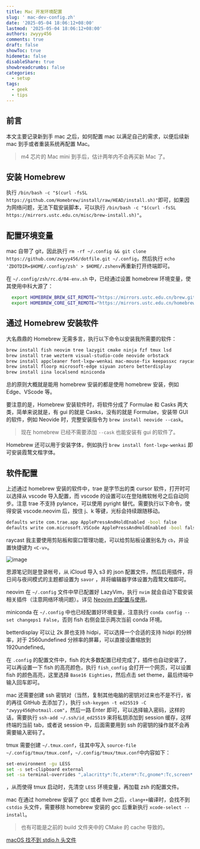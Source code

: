 ```yaml
---
title: Mac 开发环境配置
slug: ' mac-dev-config.zh'
date: '2025-05-04 18:06:12+08:00'
lastmod: '2025-05-04 18:06:12+08:00'
authors: zwyyy456
comments: true
draft: false
showToc: true
hidemeta: false
disableShare: true
showbreadcrumbs: false
categories:
  - setup
tags:
  - geek
  - tips
---
```






## 前言

本文主要记录新到手 mac 之后，如何配置 mac 以满足自己的需求，以便后续新 mac 到手或者重装系统再配置 Mac。

> m4 芯片的 Mac mini 到手后，估计两年内不会再买新 Mac 了。

## 安装 Homebrew

执行 `/bin/bash -c "$(curl -fsSL https://github.com/Homebrew/install/raw/HEAD/install.sh)"`​ 即可，如果因为网络问题，无法下载安装脚本，可以执行 `/bin/bash -c "$(curl -fsSL https://mirrors.ustc.edu.cn/misc/brew-install.sh)"`​。

## 配置环境变量

mac 自带了 git，因此执行 `rm -rf ~/.config && git clone https://github.com/zwyyy456/dotfile.git ~/.config`​，然后执行 `echo 'ZDOTDIR=$HOME/.config/zsh' > $HOME/.zshenv`​ 再重新打开终端即可。

在 `~/.config/zsh/rc.d/04-env.sh`​ 中，已经通过设置 homebrew 环境变量，使其使用中科大源了：

```sh
  export HOMEBREW_BREW_GIT_REMOTE="https://mirrors.ustc.edu.cn/brew.git"
  export HOMEBREW_CORE_GIT_REMOTE="https://mirrors.ustc.edu.cn/homebrew-core.git"
```

## 通过 Homebrew 安装软件

大名鼎鼎的 Homebrew 无需多言，执行以下命令以安装我所需要的软件：

```zsh
brew install fish neovim tree lazygit cmake ninja fzf tmux lsd
brew install trae wezterm visual-studio-code neovide orbstack 
brew install appcleaner font-lxgw-wenkai mac-mouse-fix keepassxc raycast
brew install floorp microsoft-edge siyuan zotero betterdisplay
brew install iina localsend miniconda
```

总的原则大概就是能用 homebrew 安装的都是使用 homebrew 安装，例如 Edge、VScode 等。

要注意的是，Homebrew 安装软件时，将软件分成了 Formulae 和 Casks 两大类，简单来说就是，有 gui 的就是 Casks，没有的就是 Formulae，安装带 GUI 的软件，例如 Neovide 时，完整安装指令为 `brew install neovide --cask`​。

> 现在 homebrew 已经不需要添加 `--cask`​ 也能安装有 gui 的软件了。

Homebrew 还可以用于安装字体，例如执行 `brew install font-lxgw-wenkai`​ 即可安装霞鹜文楷字体。

## 软件配置

上述通过 homebrew 安装的软件中，trae 是字节出的类 cursor 软件，打开时可以选择从 vscode 导入配置，而 vscode 的设置可以在登陆微软帐号之后自动同步。注意 trae 不支持 pylance，可以使用 pyright 替代。需要执行以下命令，使得安装 vscode.neovim 后，按住 j、k 等键，光标会持续跟随移动。

```sh
defaults write com.trae.app ApplePressAndHoldEnabled -bool false
defaults write com.microsoft.VSCode ApplePressAndHoldEnabled -bool false
```

raycast 我主要使用剪贴板和窗口管理功能，可以给剪贴板设置别名为 `cb`​，并设置快捷键为 `<C-v>`​。

![image](https://pic-upyun.zwyyy456.tech/siyuan20250305122658.pngnull)

思源笔记则是登录帐号，从 iCloud 导入 s3 的 json 配置文件，然后启用插件，将日间与夜间模式的主题都设置为 `savor`​ ，并将编辑器字体设置为霞鹜文楷即可。

neovim 在 `~/.config`​ 文件中早已配置好 LazyVim，执行 `nvim`​ 就会自动下载安装相关插件（注意网络环境问题）。详见 [Neovim 的配置与使用](https://blog.zwyyy456.tech/zh/posts/blog/neovim_tutorial/)。

miniconda 在 `~/.config`​ 中也已经配置好环境变量，注意执行 `conda config --set changeps1 False`​，否则 fish 右侧会显示两次当前 conda 环境。

betterdisplay 可以让 2k 屏也支持 hidpi，可以选择一个合适的支持 hidpi 的分辨率，对于 2560undefined 分辨率的屏幕，可以直接设置缩放到 1920undefined。

在 `.config`​ 的配置文件中，fish 的大多数配置已经完成了，插件也自动安装了，可以再设置一下 fish 的高亮颜色，执行 `fish_config`​ 会打开一个网页，可以设置 fish 的颜色高亮，这里选择 `Base16 Eighties`​，然后点击 set theme，最后终端中输入回车即可。

mac 还需要创建 ssh 密钥对（当然，复制其他电脑的密钥对过来也不是不行，省的再往 GitHub 去添加了），执行 `ssh-keygen -t ed25519 -C "zwyyy456@hotmail.com"`​，然后一路 Enter 即可，可以选择输入密码，这样的话，需要执行 `ssh-add ~/.ssh/id_ed25519`​ 来将私钥添加到 session 缓存，这样终端的当前 tab，或者说 session 中，后面需要用到 ssh 的密钥的操作就不会再需要输入密码了。

tmux 需要创建 `~/.tmux.conf`​，往其中写入 `source-file ~/.config/tmux/tmux.conf`​，`~/.config/tmux/tmux.conf`​ 中内容如下：

```sh
set-environment -gu LESS
set -s set-clipboard external
set -sa terminal-overrides ",alacritty*:Tc,xterm*:Tc,gnome*:Tc,screen*:Tc"
```

，从而使得 tmux 启动时，先清空 `LESS`​ 环境变量，再加载 zsh 的配置文件。

mac 在通过 homebrew 安装了 gcc 或者 llvm 之后，`clang++`​ 编译时，会找不到 `cstdio`​ 头文件，需要移除 homebrew 安装的 gcc 后重新执行 `xcode-select --install`​。

> 也有可能是之前的 build 文件夹中的 CMake 的 cache 导致的。

[macOS 找不到 stdio.h 头文件](https://stackoverflow.com/questions/51761599/cannot-find-stdio-h)
